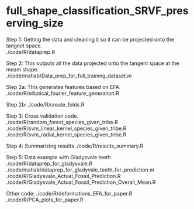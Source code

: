 # full_shape_classification_SRVF_preserving_size
Step 1: Getting the data and cleaning it so it can be projected onto the tangnet space.  
./code/R/dataprep.R

Step 2: This outputs all the data projected onto the tangent space at the meam shape.    
./code/matlab/Data_prep_for_full_training_dataset.m


Step 2a: This generates features based on EFA.  
./code/R/elliptical_fourier_feature_generation.R

Step 2b: 
./code/R/create_folds.R


Step 3: Cross validation code. 
./code/R/random_forest_species_given_tribe.R
./code/R/svm_linear_kernel_species_given_tribe.R
./code/R/svm_radial_kernel_species_given_tribe.R

Step 4: Summarizing results 
./code/R/results_summary.R

Step 5: Data example with Gladysvale teeth
./code/R/dataprep_for_gladysvale.R
./code/matlab/dataprep_for_gladyvale_teeth_for_prediction.m
./code/R/Gladysvale_Actual_Fossil_Prediction.R ./code/R/Gladysvale_Actual_Fossil_Prediction_Overall_Mean.R


Other code: 
./code/R/deformations_EFA_for_paper.R
./code/R/PCA_plots_for_paper.R


